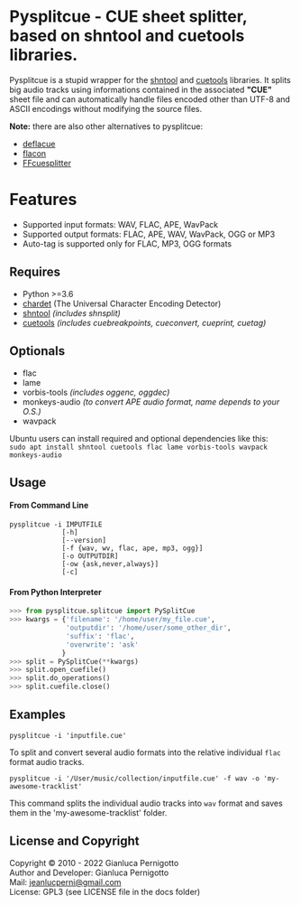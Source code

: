 # Pysplitcue - CUE sheet splitter, based on shntool and cuetools libraries.

Pysplitcue is a stupid wrapper for the 
[shntool](http://freshmeat.sourceforge.net/projects/shntool) 
and [cuetools](https://github.com/svend/cuetools) libraries.
It splits big audio tracks using informations contained in the associated
**"CUE"** sheet file and can automatically handle files encoded other than 
UTF-8 and ASCII encodings without modifying the source files.    

**Note:** there are also other alternatives to pysplitcue: 
- [deflacue](https://github.com/idlesign/deflacue)
- [flacon](https://github.com/flacon/flacon)
- [FFcuesplitter](https://github.com/jeanslack/FFcuesplitter)

# Features

- Supported input formats: WAV, FLAC, APE, WavPack
- Supported output formats: FLAC, APE, WAV, WavPack, OGG or MP3
- Auto-tag is supported only for FLAC, MP3, OGG formats

## Requires

- Python >=3.6
- [chardet](https://pypi.org/project/chardet/) (The Universal Character Encoding Detector)
- [shntool](http://freshmeat.sourceforge.net/projects/shntool) *(includes shnsplit)*
- [cuetools](https://github.com/svend/cuetools) *(includes cuebreakpoints, cueconvert, cueprint, cuetag)*

## Optionals
- flac 
- lame
- vorbis-tools *(includes oggenc, oggdec)*
- monkeys-audio  *(to convert APE audio format, name depends to your O.S.)*
- wavpack
 
Ubuntu users can install required and optional dependencies like this:   
`sudo apt install shntool cuetools flac lame vorbis-tools wavpack monkeys-audio`   

## Usage

#### From Command Line

```
pysplitcue -i IMPUTFILE
             [-h] 
             [--version]  
             [-f {wav, wv, flac, ape, mp3, ogg}] 
             [-o OUTPUTDIR] 
             [-ow {ask,never,always}] 
             [-c]
```

#### From Python Interpreter

```python
>>> from pysplitcue.splitcue import PySplitCue
>>> kwargs = {'filename': '/home/user/my_file.cue',
              'outputdir': '/home/user/some_other_dir',
              'suffix': 'flac',
              'overwrite': 'ask'
             }
>>> split = PySplitCue(**kwargs)
>>> split.open_cuefile()
>>> split.do_operations()
>>> split.cuefile.close()
```

## Examples

`pysplitcue -i 'inputfile.cue'`   

To split and convert several audio formats into the relative individual 
`flac` format audio tracks.    

`pysplitcue -i '/User/music/collection/inputfile.cue' -f wav -o 'my-awesome-tracklist'`   

This command splits the individual audio tracks into `wav` format 
and saves them in the 'my-awesome-tracklist' folder.   

## License and Copyright

Copyright © 2010 - 2022 Gianluca Pernigotto   
Author and Developer: Gianluca Pernigotto   
Mail: <jeanlucperni@gmail.com>   
License: GPL3 (see LICENSE file in the docs folder)



